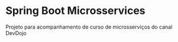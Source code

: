 # Spring Boot Microsservices

Projeto para acompanhamento de curso de microsserviços do canal DevDojo
